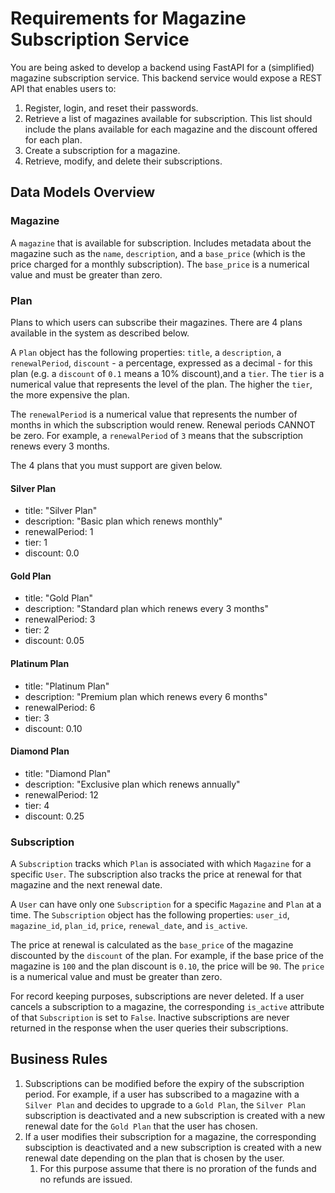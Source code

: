 # Requirements for Magazine Subscription Service

You are being asked to develop a backend using FastAPI for a (simplified) magazine subscription service. This backend service would expose a REST API that enables users to:

1. Register, login, and reset their passwords.
2. Retrieve a list of magazines available for subscription. This list should include the plans available for each magazine and the discount offered for each plan.
3. Create a subscription for a magazine.
4. Retrieve, modify, and delete their subscriptions.

## Data Models Overview

### Magazine

A `magazine` that is available for subscription. Includes metadata about the magazine such as the `name`, `description`, and a `base_price` (which is the price charged for a monthly subscription). The `base_price` is a numerical value and must be greater than zero.

### Plan

Plans to which users can subscribe their magazines. There are 4 plans available in the system as described below.

A `Plan` object has the following properties: `title`, a `description`, a `renewalPeriod`, `discount` - a percentage, expressed as a decimal - for this plan (e.g. a `discount` of `0.1` means a 10% discount),and a `tier`. The `tier` is a numerical value that represents the level of the plan. The higher the `tier`, the more expensive the plan.

The `renewalPeriod` is a numerical value that represents the number of months in which the subscription would renew. Renewal periods CANNOT be zero. For example, a `renewalPeriod` of `3` means that the subscription renews every 3 months.

The 4 plans that you must support are given below.

#### Silver Plan

- title: "Silver Plan"
- description: "Basic plan which renews monthly"
- renewalPeriod: 1
- tier: 1
- discount: 0.0

#### Gold Plan

- title: "Gold Plan"
- description: "Standard plan which renews every 3 months"
- renewalPeriod: 3
- tier: 2
- discount: 0.05

#### Platinum Plan

- title: "Platinum Plan"
- description: "Premium plan which renews every 6 months"
- renewalPeriod: 6
- tier: 3
- discount: 0.10

#### Diamond Plan

- title: "Diamond Plan"
- description: "Exclusive plan which renews annually"
- renewalPeriod: 12
- tier: 4
- discount: 0.25

### Subscription

A `Subscription` tracks which `Plan` is associated with which `Magazine` for a specific `User`. The subscription also tracks the price at renewal for that magazine and the next renewal date.

A `User` can have only one `Subscription` for a specific `Magazine` and `Plan` at a time. The `Subscription` object has the following properties: `user_id`, `magazine_id`, `plan_id`, `price`, `renewal_date`, and `is_active`.

The price at renewal is calculated as the `base_price` of the magazine discounted by the `discount` of the plan. For example, if the base price of the magazine is `100` and the plan discount is `0.10`, the price will be `90`. The `price` is a numerical value and must be greater than zero.

For record keeping purposes, subscriptions are never deleted. If a user cancels a subscription to a magazine, the corresponding `is_active` attribute of that `Subscription` is set to `False`. Inactive subscriptions are never returned in the response when the user queries their subscriptions.


## Business Rules

1. Subscriptions can be modified before the expiry of the subscription period. For example, if a user has subscribed to a magazine with a `Silver Plan` and decides to upgrade to a `Gold Plan`, the `Silver Plan` subscription is deactivated and a new subscription is created with a new renewal date for the `Gold Plan` that the user has chosen.
2. If a user modifies their subscription for a magazine, the corresponding subsciption is deactivated and a new subscription is created with a new renewal date depending on the plan that is chosen by the user.
    1. For this purpose assume that there is no proration of the funds and no refunds are issued.